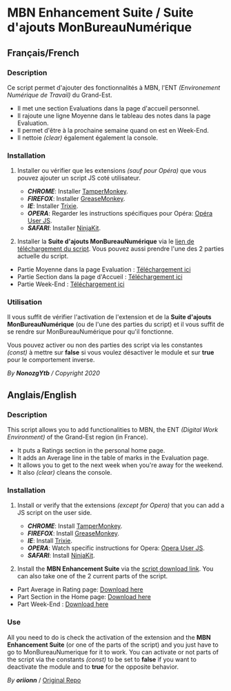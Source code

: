 MBN Enhancement Suite / Suite d'ajouts MonBureauNumérique
========================

## Français/French ##

### Description ###

Ce script permet d'ajouter des fonctionnalités à MBN, l'ENT *(Environement Numérique de Travail)* du Grand-Est.
* Il met une section Evaluations dans la page d'accueil personnel.
* Il rajoute une ligne Moyenne dans le tableau des notes dans la page Evaluation.
* Il permet d'être à la prochaine semaine quand on est en Week-End.
* Il nettoie *(clear)* également également la console.

### Installation ###

1. Installer ou vérifier que les extensions *(sauf pour Opéra)* que vous pouvez ajouter un script JS coté utilisateur.
    * ***CHROME***: Installer [TamperMonkey](https://chrome.google.com/webstore/detail/tampermonkey/dhdgffkkebhmkfjojejmpbldmpobfkfo).
    * ***FIREFOX***: Installer [GreaseMonkey](https://addons.mozilla.org/fr/firefox/addon/greasemonkey/).
    * ***IE***: Installer [Trixie](http://www.bhelpuri.net/Trixie/).
    * ***OPERA***: Regarder les instructions spécifiques pour Opéra: [Opéra User JS](http://www.opera.com/docs/userjs/).
    * ***SAFARI***: Installer [NinjaKit](http://d.hatena.ne.jp/os0x/20100612/1276330696).

2. Installer la **Suite d'ajouts MonBureauNumérique** via le [lien de téléchargement du script](https://raw.githubusercontent.com/oriionn/mbn-enhancement-suite-plus/master/mbn-enhancement-suite-plus.js).
Vous pouvez aussi prendre l'une des 2 parties actuelle du script.
* Partie Moyenne dans la page Evaluation : [Téléchargement ici](https://raw.githubusercontent.com/oriionn/mbn-enhancement-suite-plus/master/mbn-average-part.js)
* Partie Section dans la page d'Accueil : [Téléchargement ici](https://raw.githubusercontent.com/oriionn/mbn-enhancement-suite-plus/master/mbn-eval-in-home-part.js)
* Partie Week-End : [Téléchargement ici](https://raw.githubusercontent.com/oriionn/mbn-enhancement-suite-plus/master/mbn-planning-jump-to-next-week.js)

### Utilisation ###

Il vous suffit de vérifier l'activation de l'extension et de la **Suite d'ajouts MonBureauNumérique** (ou de l'une des parties du script) et il vous suffit de se rendre sur MonBureauNumérique pour qu'il fonctionne.

Vous pouvez activer ou non des parties des script via les constantes *(const)* à mettre sur **false** si vous voulez désactiver le module et sur **true** pour le comportement inverse.

*By* ***NonozgYtb*** */ Copyright 2020*

## Anglais/English ##

### Description ###

This script allows you to add functionalities to MBN, the ENT *(Digital Work Environment)* of the Grand-Est region (in France).
* It puts a Ratings section in the personal home page.
* It adds an Average line in the table of marks in the Evaluation page.
* It allows you to get to the next week when you're away for the weekend.
* It also *(clear)* cleans the console.

### Installation ###

1. Install or verify that the extensions *(except for Opera)* that you can add a JS script on the user side.
    * ***CHROME***: Install [TamperMonkey](https://chrome.google.com/webstore/detail/tampermonkey/dhdgffkkebhmkfjojejmpbldmpobfkfo).
    * ***FIREFOX***: Install [GreaseMonkey](https://addons.mozilla.org/fr/firefox/addon/greasemonkey/).
    * ***IE***: Install [Trixie](http://www.bhelpuri.net/Trixie/).
    * ***OPERA***: Watch specific instructions for Opera: [Opera User JS](http://www.opera.com/docs/userjs/).
    * ***SAFARI***: Install [NinjaKit](http://d.hatena.ne.jp/os0x/20100612/1276330696).

2. Install the **MBN Enhancement Suite** via the [script download link](https://raw.githubusercontent.com/oriionn/mbn-enhancement-suite-plus/master/mbn-enhancement-suite-plus.js).
You can also take one of the 2 current parts of the script.
* Part Average in Rating page: [Download here](https://raw.githubusercontent.com/oriionn/mbn-enhancement-suite-plus/master/mbn-average-part.js)
* Part Section in the Home page: [Download here](https://raw.githubusercontent.com/oriionn/mbn-enhancement-suite-plus/master/mbn-eval-in-home-part.js)
* Part Week-End : [Download here](https://raw.githubusercontent.com/oriionn/mbn-enhancement-suite-plus/master/mbn-planning-jump-to-next-week.js)

### Use ###

All you need to do is check the activation of the extension and the **MBN Enhancement Suite** (or one of the parts of the script) and you just have to go to MonBureauNumerique for it to work.
You can activate or not parts of the script via the constants *(const)* to be set to **false** if you want to deactivate the module and to **true** for the opposite behavior.

*By* ***oriionn*** / [Original Repo](https://github.com/NonozgYtb/mbn-enhancement-suite)